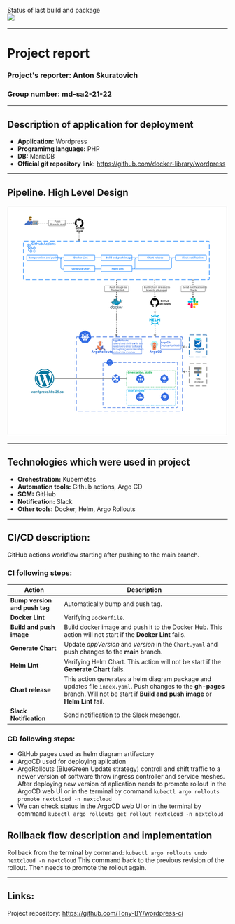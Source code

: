 Status of last build and package <br>
<img src="https://github.com/Tony-BY/wordpress-ci/workflows/Build%20push%20image%20and%20generate%20chart/badge.svg?branch=main" ></br>

---
# **Project report**
### **Project's reporter:** Anton Skuratovich
### **Group number:** md-sa2-21-22
---
## **Description of application for deployment**
- **Application:** Wordpress
- **Programimg language:** PHP
- **DB:** MariaDB
- **Official git repository link:** https://github.com/docker-library/wordpress
---
## Pipeline. High Level Design

![](scheme.svg)

---
## Technologies which were used in project
- **Orchestration:** Kubernetes
- **Automation tools:** Github actions, Argo CD
- **SCM:** GitHub
- **Notification:** Slack
- **Other tools:** Docker, Helm, Argo Rollouts
---

## CI/CD description:
GitHub actions workflow starting after pushing to the main branch.

### CI following steps:
| Action|Description|
|------------|------------------------------------------------|
|**Bump version and push tag** | Automatically bump and push tag. |
|**Docker Lint** | Verifying `Dockerfile`.|
|**Build and push image**|Build docker image and push it to the Docker Hub. This action will not start if the **Docker Lint** fails.|
|**Generate Chart**|Update *appVersion* and *version* in the `Chart.yaml` and push changes to the **main** branch.|
|**Helm Lint**|Verifying Helm Chart. This action will not be start if the **Generate Chart** fails.|
|**Chart release**|This action generates a helm diagram package and updates file `index.yaml`. Push changes to the **gh-pages** branch. Will not be start if **Build and push image** or **Helm Lint** fail.|
|**Slack Notification**|Send notification to the Slack mesenger.|

### CD following steps:

- GitHub pages used as helm diagram artifactory
- ArgoCD used for deploying aplication
- ArgoRollouts (BlueGreen Update strategy) controll and shift traffic to a newer version of software throw ingress controller and service meshes. After deploying new version of aplication needs to promote rollout in the ArgoCD web UI or in the terminal by command `kubectl argo rollouts promote nextcloud -n nextcloud` 
- We can check status in the ArgoCD web UI or in the terminal by command `kubectl argo rollouts get rollout nextcloud -n nextcloud` 

## Rollback flow description and implementation

Rollback from the terminal by command: `kubectl argo rollouts undo nextcloud -n nextcloud` 
This command back to the previous revision of the rollout.
Then needs to promote the rollout again.


---

## Links: 
Project repository: https://github.com/Tony-BY/wordpress-ci